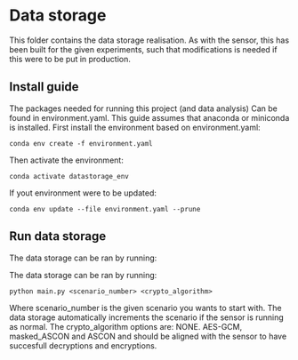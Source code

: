 # Data storage

This folder contains the data storage realisation. As with the sensor, this has been built for the given experiments, such that modifications is needed if this were to be put in production. 

## Install guide

The packages needed for running this project (and data analysis) Can be found in environment.yaml. This guide assumes that anaconda or miniconda is installed. First install the environment based on environment.yaml:

```
conda env create -f environment.yaml
```
Then activate the environment:

```
conda activate datastorage_env
```
If yout environment were to be updated:
```
conda env update --file environment.yaml --prune

```
## Run data storage

The data storage can be ran by running:

The data storage can be ran by running:

```
python main.py <scenario_number> <crypto_algorithm>
```
Where scenario_number is the given scenario you wants to start with. The data storage automatically increments the scenario if the sensor is running as normal. The crypto_algorithm options are: NONE. AES-GCM, masked_ASCON and ASCON and should be aligned with the sensor to have succesfull decryptions and encryptions. 


